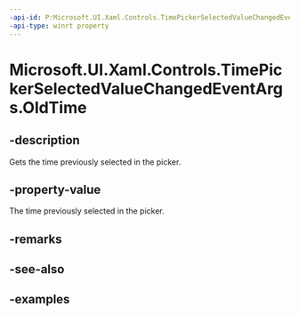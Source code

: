 ```yaml
---
-api-id: P:Microsoft.UI.Xaml.Controls.TimePickerSelectedValueChangedEventArgs.OldTime
-api-type: winrt property
---
```


<!-- Property syntax.
public IReference<TimeSpan> OldTime { get; }
-->

# Microsoft.UI.Xaml.Controls.TimePickerSelectedValueChangedEventArgs.OldTime

## -description

Gets the time previously selected in the picker.

## -property-value

The time previously selected in the picker.

## -remarks

## -see-also

## -examples

